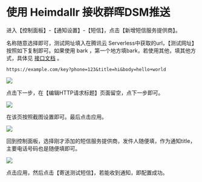 <h1>使用 Heimdallr 接收群晖DSM推送</h1>

进入【控制面板】-【通知设置】-【短信】，点击【新增短信服务提供商】。

名称随意选择即可，测试网址填入在腾讯云 Serverless中获取的url，【测试网址】按照如下复制即可。如果使用 bark ，第一个地方填bark，若使用其他，填其他方式，具体见 [接口文档](/docs/Api.md) 。

```
https://example.com/key?phone=123&title=hi&body=hello+world
```

![](http://img.ameow.xyz/202205290618022.png)

点击下一步，在【编辑HTTP请求标题】页面留空，点下一步即可。

![](http://img.ameow.xyz/202205290621042.png)

在该页按照截图设置即可。最后点击应用。

![](http://img.ameow.xyz/202205290622353.png)

回到控制面板，选择刚才添加的短信服务提供商，发件人随便填，作为通知title，主要电话号码也是随便填即可。

![](http://img.ameow.xyz/202205290623132.png)

点击应用，然后点击【寄送测试短信】，若能收到通知，即配置成功。